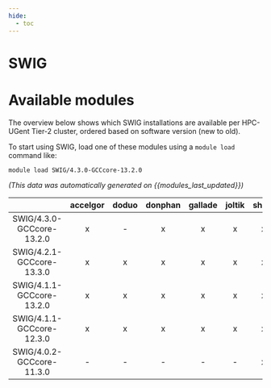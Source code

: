```yaml
---
hide:
  - toc
---
```


SWIG
====

# Available modules


The overview below shows which SWIG installations are available per HPC-UGent Tier-2 cluster, ordered based on software version (new to old).

To start using SWIG, load one of these modules using a `module load` command like:

```shell
module load SWIG/4.3.0-GCCcore-13.2.0
```

*(This data was automatically generated on {{modules_last_updated}})*  

| |accelgor|doduo|donphan|gallade|joltik|shinx|
| :---: | :---: | :---: | :---: | :---: | :---: | :---: |
|SWIG/4.3.0-GCCcore-13.2.0|x|-|x|x|x|x|
|SWIG/4.2.1-GCCcore-13.3.0|x|x|x|x|x|x|
|SWIG/4.1.1-GCCcore-13.2.0|x|x|x|x|x|x|
|SWIG/4.1.1-GCCcore-12.3.0|x|x|x|x|x|x|
|SWIG/4.0.2-GCCcore-11.3.0|-|-|-|-|-|x|
